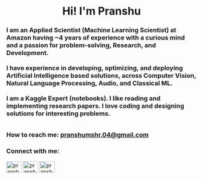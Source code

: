 <h1 align="center">Hi! I'm Pranshu </h1>
<h3 align="left">I am an Applied Scientist (Machine Learning Scientist) at Amazon having ~4 years of experience with a curious mind and a passion for problem-solving, Research, and Development.
<br> <br>
I have experience in developing, optimizing, and deploying Artificial Intelligence based solutions, across Computer Vision, Natural Language Processing, Audio, and Classical ML.
<br> <br>
I am a Kaggle Expert (notebooks). I like reading and implementing research papers. I love coding and designing solutions for interesting problems.
<br> <br>

How to reach me: **pranshumshr.04@gmail.com**

<h3 align="left">Connect with me:</h3>
<p align="left">
<a href="https://linkedin.com/in/pranshu15" target="blank"><img align="center" src="https://github.com/rahuldkjain/github-profile-readme-generator/blob/master/src/images/icons/Social/linked-in-alt.svg" alt="pranshu97" height="30" width="40" /></a>
<a href="https://kaggle.com/pranshu15" target="blank"><img align="center" src="https://github.com/rahuldkjain/github-profile-readme-generator/blob/master/src/images/icons/Social/kaggle.svg" alt="pranshu97" height="30" width="40" /></a>
<a href="https://medium.com/@pranshumshr.04" target="blank"><img align="center" src="https://github.com/rahuldkjain/github-profile-readme-generator/blob/master/src/images/icons/Social/medium.svg" alt="pranshu97" height="30" width="40" /></a>
</p>
